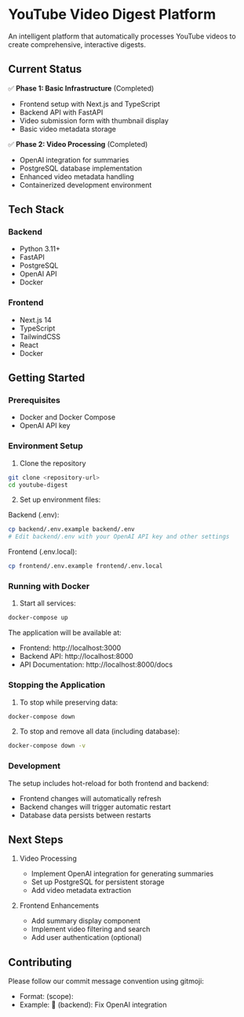 # YouTube Video Digest Platform

An intelligent platform that automatically processes YouTube videos to create comprehensive, interactive digests.

## Current Status

✅ **Phase 1: Basic Infrastructure** (Completed)
- Frontend setup with Next.js and TypeScript
- Backend API with FastAPI
- Video submission form with thumbnail display
- Basic video metadata storage

✅ **Phase 2: Video Processing** (Completed)
- OpenAI integration for summaries
- PostgreSQL database implementation
- Enhanced video metadata handling
- Containerized development environment

## Tech Stack

### Backend
- Python 3.11+
- FastAPI
- PostgreSQL
- OpenAI API
- Docker

### Frontend
- Next.js 14
- TypeScript
- TailwindCSS
- React
- Docker

## Getting Started

### Prerequisites
- Docker and Docker Compose
- OpenAI API key

### Environment Setup

1. Clone the repository
```bash
git clone <repository-url>
cd youtube-digest
```

2. Set up environment files:

Backend (.env):
```bash
cp backend/.env.example backend/.env
# Edit backend/.env with your OpenAI API key and other settings
```

Frontend (.env.local):
```bash
cp frontend/.env.example frontend/.env.local
```

### Running with Docker

1. Start all services:
```bash
docker-compose up
```

The application will be available at:
- Frontend: http://localhost:3000
- Backend API: http://localhost:8000
- API Documentation: http://localhost:8000/docs

### Stopping the Application

1. To stop while preserving data:
```bash
docker-compose down
```

2. To stop and remove all data (including database):
```bash
docker-compose down -v
```

### Development

The setup includes hot-reload for both frontend and backend:
- Frontend changes will automatically refresh
- Backend changes will trigger automatic restart
- Database data persists between restarts

## Next Steps

1. Video Processing
   - Implement OpenAI integration for generating summaries
   - Set up PostgreSQL for persistent storage
   - Add video metadata extraction

2. Frontend Enhancements
   - Add summary display component
   - Implement video filtering and search
   - Add user authentication (optional)

## Contributing

Please follow our commit message convention using gitmoji:
- Format: <emoji> (scope): <message>
- Example: 🐛 (backend): Fix OpenAI integration
